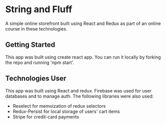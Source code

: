 # String and Fluff

A simple online storefront built using React and Redux as part of an online course in these technologies.

## Getting Started

This app was built using create react app. You can run it locally by forking the repo and running 'npm start'.

## Technologies User

This app was built using React and redux. Firebase was used for user databases and to manage auth. The following libraries were also used:
- Reselect for memoization of redux selectors
- Redux-Persist for local storage of users' cart items
- Stripe for credit-card payments
